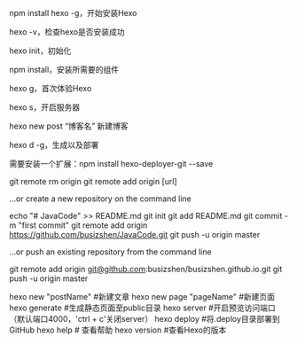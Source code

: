 npm install hexo -g，开始安装Hexo

hexo -v，检查hexo是否安装成功

hexo init，初始化


npm install，安装所需要的组件

hexo g，首次体验Hexo

hexo s，开启服务器

hexo new post “博客名” 新建博客

hexo d -g，生成以及部署

需要安装一个扩展：npm install hexo-deployer-git --save


git remote rm origin
git remote add origin [url]

…or create a new repository on the command line

echo "# JavaCode" >> README.md
git init
git add README.md
git commit -m "first commit"
git remote add origin https://github.com/busizshen/JavaCode.git
git push -u origin master

…or push an existing repository from the command line

git remote add origin git@github.com:busizshen/busizshen.github.io.git
git push -u origin master





hexo new "postName" #新建文章
hexo new page "pageName" #新建页面
hexo generate #生成静态页面至public目录
hexo server #开启预览访问端口（默认端口4000，'ctrl + c'关闭server）
hexo deploy #将.deploy目录部署到GitHub
hexo help # 查看帮助
hexo version #查看Hexo的版本
